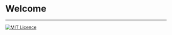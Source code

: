  # Welcome
 ---
 [![MIT Licence](https://badges.frapsoft.com/os/mit/mit.svg?v=103)](https://opensource.org/licenses/mit-license.php)
